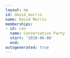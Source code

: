 ```yaml
---
layout: mp
id: david_morris
name: David Morris
memberships:
- id: con
  name: Conservative Party
  start: '2010-06-08'
  end: 
autogenerated: true
---
```

